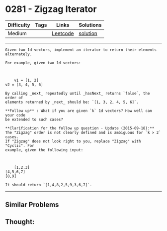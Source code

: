 # 0281 - Zigzag Iterator

Difficulty  | Tags | Links | Solutions
----------- | ---- | ----- | -----
Medium |  | [Leetcode](https://leetcode.com/problems/zigzag-iterator) | [solution](https://leetcode.com/problems/zigzag-iterator/solution/)


-----------

```
Given two 1d vectors, implement an iterator to return their elements
alternately.

For example, given two 1d vectors:



    v1 = [1, 2]v2 = [3, 4, 5, 6]

By calling _next_ repeatedly until _hasNext_ returns `false`, the order of
elements returned by _next_ should be: `[1, 3, 2, 4, 5, 6]`.

**Follow up** : What if you are given `k` 1d vectors? How well can your code
be extended to such cases?

**Clarification for the follow up question - Update (2015-09-18):**
The "Zigzag" order is not clearly defined and is ambiguous for `k > 2` cases.
If "Zigzag" does not look right to you, replace "Zigzag" with "Cyclic". For
example, given the following input:



    [1,2,3][4,5,6,7][8,9]

It should return `[1,4,8,2,5,9,3,6,7]`.
```

-----------


## Similar Problems




## Thought:
